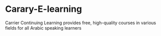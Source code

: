 # Carary-E-learning
Carrier Continuing Learning provides free, high-quality courses in various fields for all Arabic speaking learners
